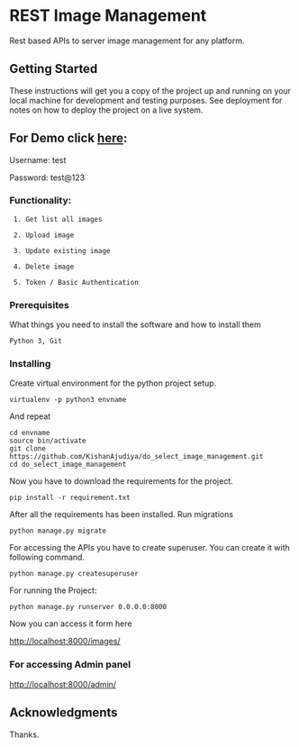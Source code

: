 
#  REST Image Management

Rest based APIs to server image management for any platform.

## Getting Started

These instructions will get you a copy of the project up and running on your local machine for development and testing purposes. See deployment for notes on how to deploy the project on a live system.

## For Demo click [here](https://radiant-tundra-99837.herokuapp.com/images/):

Username: test

Password: test@123

### Functionality:
     1. Get list all images
     
     2. Upload image
     
     3. Update existing image
     
     4. Delete image
     
     5. Token / Basic Authentication

### Prerequisites

What things you need to install the software and how to install them

```
Python 3, Git
```

### Installing

Create virtual environment for the python project setup.

```
virtualenv -p python3 envname
```

And repeat

```
cd envname
source bin/activate
git clone https://github.com/KishanAjudiya/do_select_image_management.git
cd do_select_image_management
```

Now you have to download the requirements for the project.

```
pip install -r requirement.txt
```

After all the requirements has been installed. Run migrations

```
python manage.py migrate
```
For accessing the APIs you have to create superuser. You can create it with following command.
```
python manage.py createsuperuser
```

For running the Project:

```
python manage.py runserver 0.0.0.0:8000
```

Now you can access it form here

[http://localhost:8000/images/](http://localhost:8000/images/)

### For accessing Admin panel
[http://localhost:8000/admin/](http://localhost:8000/admin/)


## Acknowledgments

Thanks.